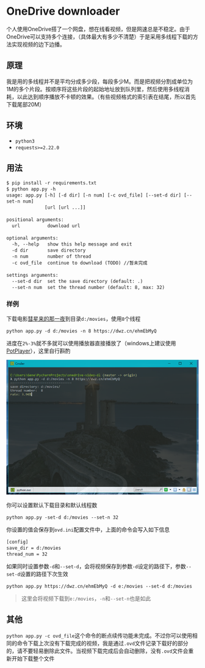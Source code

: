 # OneDrive downloader

个人使用OneDrive搭了一个网盘，想在线看视频，但是网速总是不稳定。由于OneDrive可以支持多个连接，（具体最大有多少不清楚）于是采用多线程下载的方法实现视频的边下边播。

## 原理

我是用的多线程并不是平均分成多少段，每段多少M。而是把视频分割成单位为1M的多个片段。按顺序将这些片段的起始地址放到队列里，然后使用多线程消耗，以此达到顺序播放不卡顿的效果。（有些视频格式的索引表在结尾，所以首先下载尾部20M）

## 环境

- `python3`
- `requests>=2.22.0`

## 用法

    $ pip install -r requirements.txt
    $ python app.py -h
    usage: app.py [-h] [-d dir] [-n num] [-c ovd_file] [--set-d dir] [--set-n num]
                  [url [url ...]]

    positional arguments:
      url          download url

    optional arguments:
      -h, --help   show this help message and exit
      -d dir       save directory
      -n num       number of thread
      -c ovd_file  continue to download (TODO) //暂未完成

    settings arguments:
      --set-d dir  set the save directory (default: .)
      --set-n num  set the thread number (default: 8, max: 32)

### 样例

下载电影[彗星来的那一夜][1]到目录`d:/movies`，使用`8`个线程

    python app.py -d d:/movies -n 8 https://dwz.cn/ehmEbMyQ

进度在`2%-3%`就不多就可以使用播放器直接播放了（windows上建议使用[PotPlayer](https://potplayer.daum.net/)），这里自行斟酌

![sample](sample.png)

你可以设置默认下载目录和默认线程数

    python app.py -set-d d:/movies --set-n 32

你设置的值会保存到`ovd.ini`配置文件中，上面的命令会写入如下信息

    [config]
    save_dir = d:/movies
    thread_num = 32

如果同时设置参数`-d`和`--set-d`，会将视频保存到参数`-d`设定的路径下，参数`--set-d`设置的路径下次生效

    python app.py https://dwz.cn/ehmEbMyQ -d e:/movies --set-d d:/movies

>这里会将视频下载到`e:/movies`，`-n`和`--set-n`也是如此

[1]: https://dwz.cn/ehmEbMyQ

## 其他

`python app.py -c ovd_file`这个命令的断点续传功能未完成。不过你可以使用相同的命令下载上次没有下载完成的视频，我是通过`.ovd`文件记录下载好的部分的，请不要轻易删除此文件。当视频下载完成后会自动删除，没有`.ovd`文件会重新开始下载整个文件
